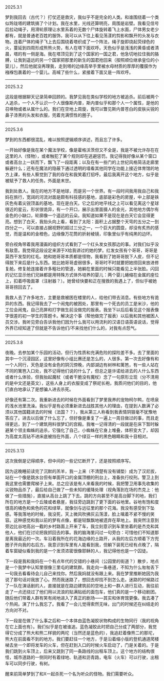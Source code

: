 2025.3.1

梦到我回去（古代？）打仗还是救灾，我似乎不是完全的人类。和谁围绕着一个类似玲珑塔的建筑搞了个计划。我在水里，光线还算明亮，周围是岩壁。我看见信号后拉动绳子，用滑轮原理让水里系着的无数个尸体旋转着飞上水面，尸体男女老少都有，就是普通老百姓的服饰，我可以从下往上看见荡漾的剪影和飘开的头发与衣物。连着尸体的绳子飞上去后围绕着塔织成了一个阵法，绳子旋即烧起荧绿色的火，蔓延到四周形成熊熊火势，有人在塔下面欢呼。天色似乎是浅浅的黄昏或者清晨，塔的有一侧是海。我在塔顶见到了这个国家的一国之君，他急切地拉住我的胳膊，让我到遥远的另一个国家把那里的新生的国君抢回来（按照顺位继承皇位的小婴儿），然后他就没再理我，走到塔的边缘高举手里被水母材质的厚厚的覆膜作为襁褓包裹着的一个婴儿。高喊了些什么，紧接着下面又是一阵欢呼。

***
2025.3.2

这段是根据聊天记录简单回顾的。我梦见我在类似学校的地方被追杀。前后被两个人追杀，一个人不认识一个人很像斯内普，斯内普似乎和那个人一个属性，是他的召唤物或者从属什么的。我们在空地上周旋，我可以瞥见斯内普苍白的皮肤尖锐的鼻子漆黑的头发和衣服，兜着充满惯性的圈子。

***
2025.3.6

梦到的东西都很混乱，难以按照逻辑顺序讲述，而且忘了许多。

一开始好像是我在某个魔法学校，像是霍格沃茨但又不全是，我是不被允许存在在这里的人（怪物），或者触犯了某个规则却在逃避惩罚。我记得我好像从某个窗口或者高台上一跃而下，飘飞了一段距离；以及在有一些门的上世纪风格简洁走廊里躲避什么；还有在魔法的隐蔽下通过透明的墙看其他同学在功能上接近体育馆的地方上课，有些人察觉到了我的存在和我笑着打招呼。最后我离开这个地方，似乎是被赋予了救人的任务。外面是末世。

我到处救人。我在的地方不是地球，而是另一个世界。有一段时间我用我自己和我妈在旅行，宽阔的河流对面是颇有科技感的基地，底部是彩色的房屋，中上部是铁灰色有着尖锐顶盖的基地。现在是白天。它之后的地平线之上可以看见离这个星球很近的星云，形状很诡异，有一个开口，展示出里面摄人的金光，其他地方偶尔有金色的小缺口，轮廓像一个遥远的云朵。我知道如果不是现在是白天它会显得更亮。想到了白天，我抬头向上看，看到了太阳：面积上占据整个天穹的五分之一到四分之一，可以直接占据视野的超过三分之一，一个巨大的圆盘，却没有炙热的感觉，而是温和的金橙色，边缘像万花筒的折射棱镜，印象里似乎有纯黑的边环。

旁白视角带着我用漫画的组织方式看到了一个红头发女孩那边的事。对我们似乎没有敌意。我觉得这段设定来源于X给我讲过的她的梦。红发女孩有个哥哥，哥哥是莫西干发型的红毛。她和她哥哥本质都是怪物，我看到了她哥哥脱下人皮，但不记得脱下来后是什么东西。她比她哥哥虚弱很多，哥哥时不时就要把她捞回来放进修复舱。修复舱连接着许多粗壮的管道，她躺在里面的时候只能看见上半张脸。闪回的记忆显示他们兄妹都是用特殊方式体外培养的婴儿：两个婴儿蜷缩在金属的座位上，扣着呼吸面罩（注射器？）。她曾经快要和正在搜救的我遇上了，但似乎被她哥哥捞回去了。

我救人去了许多地方，主要是救被困在楼里的人，给他们带去消息。有些地方有诡异的东西。我记得我去了一个闹鬼的被困处，那里有一个死去的员工是米沙，他的工位会闹鬼，自己亮屏和打字做生前没做完的报表。我坐下以后后看见这个报表像字很差的初一学生的答题卡。解决这个事（帮他做完了报表）以后我和其他被困人员交涉。我听见旁白告诉我他们因为什么我可以用流利的汉语日语英语说话，觉得外界已经知道了但就是不告诉他们/不来找他们什么的，对我有点怨气。

***
2025.3.8

夜晚。去参加某个乐园的活动，但行为性质和充满危险的探险差不多。去了里面的其中一个沉浸园区，这里好像有小组比赛还是怎么的，人很多。第一次去好像有和一个人同行，天色是没有金色的阴沉傍晚，内部湖边有树林和篱笆，有一些人站在不同的篱笆入口处，我不记得他们说的什么了，但总之是许诺给进去的人什么东西或者什么体验，但我抬起魔杖（或者干脆没有魔杖）念了一句原形立现（分不清用的是中文还是英文），这些人身上的衣服变成了祭祀长袍，我质问他们的目的，他们直白地承认了是想骗人进去杀死。

好像还有第二次。我重新进去的时候在外面看到了梦里我养的宠物柯尔鸭，在喷泉的浅水池里洗澡。我似乎是有必须重新进去战胜其他人的理由，在提到人数满了必须以其他国籍进去的时候（法国？？），我从第三人称看到我表情阴狠毫不犹豫地答应了。进去以后做了什么忘了，但好像是重复了一遍上一周目做过的事，而且走得更远，到了一个建筑用料很梦幻的宫殿。我唯一记得清的一段就是在床下暂时躲避某个领主蜘蛛的追杀，它强化了自己，小蜘蛛在它身上堆叠，体积变大了，却因为高度太高钻不进床底被挡在外面，八个绿豆一样的黑色眼睛和我十目相对。

***
2025.3.13

这次我倒是记得顺序，但中间的一些记忆断开了，还是按照顺序写。

因为这晚睡前读完了沉默的羔羊，我一上来（不清楚有没有铺垫）成为了汉尼拔，站在一个像是跳水台但有单面开口的金属顶棚的刑台上，准备执行绞刑。警卫上到我这里也需要爬梯子上来。总之应该是有人来看我的时候，我把警卫用事先收集的尖锐物品杀了，最后给自己做了一些未知的缓降处理（视角落到在场的杰克上：他做了一些措施），直接从高台上跳了下去。跳的方向甚至不是高台脚下的地，我们所在的地方是一个丘陵或者悬崖，我往旁边跳到了更下面的谷地里。谷地有饱和度很高的橘色和紫色的花和绿草，就像剑与远征里的那个花海。我没有感受到下坠感。等我落地的时候，我没死，天上微风吹拂灰云荡漾，脸上噙着不紧不慢的笑容。这种感觉和我以前的梦有点像，都是轻飘飘地被遗弃在草地上。我突然注意到旁边比谷地高出一截的乡村路面上开来了车，我立刻意识到车里坐着的是杰克和其他人，他们在讨论把我抓回去的事。我的脑海里闪过一句旁白：可惜他们不知道那是离我最近的一次。车沿着我所在的花海边缘的土路开，从我的左后方顺着下方兜圈子开向我的右后方。我意识到车里有人能看到我，但躺下装死已经有点晚了，隔着车窗疑似看到我的是一个发须浓密很像耶稣的人，我记得他也是一个囚徒。

下一段是我和我妈在一个有点年代的交错的小巷间（公园里的街道？）散步，地点是一个我梦中认知里很像三里屯的建筑群。我走向一条巷道，不知为什么匆匆丢下一句我去看看待会儿自己来找你。然后我妈就没有跟上来。我在梦里推断她因为我说了那句话对我放了心。然而我迷路了，想回去却找不到怎么走。迷路的时候路过了一队在演话剧的人，直接就是在路边建筑前的空地上和一群人进行互动，我往前走了一点还绕过了他们用以流浪的贴满贴纸的面包车，他们真的是一个移动剧团。随后他们带着人群有笑有闹地进入了真正的剧场——其实和体育馆更像。我去凑了个热闹。演了什么我忘了。我看了一会儿觉得索然无味，出门的时候还在纠结走的方向对不对。

下一段是在做了什么事之后和一个本体由蓝色凝胶状物构成的生物同行（我的视角在它上面也有）。我们似乎是在被谁追。蓝色凝胶此时把自己分成了两部分，我觉得它分成了熊大和熊二样貌的两坨（当然还是蓝色的），我追赶着像熊二的那坨，熊大在前面看不到的地方。我们要赶往一个地方，于是沿着缩小版的登机通道爬楼梯去坐一个即将发车的火车，但在赶到入口的时候火车启动了，门是关着的。于是我们跳到火车顶上，后来又跳到了同一条路线的出租车顶上。这个地方的结构很怪，城市道路的一侧同时有着绿地、轨道和沥青路，电车（火车）可以行驶，出租车可以同步行驶，有树。

醒来前简单梦到了和X一起杀死一个名为听众的怪物。我们需要听众。